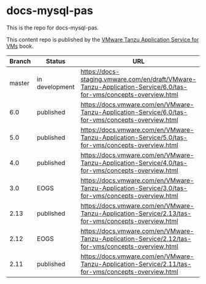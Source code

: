 # docs-mysql-pas

This is the repo for docs-mysql-pas.

This content repo is published by the [VMware Tanzu Application Service for VMs](https://github.com/pivotal-cf/docs-book-application-service) book.

| Branch | Status         | URL                                                                                                              |
|--------|----------------|------------------------------------------------------------------------------------------------------------------|
| master | in development | https://docs-staging.vmware.com/en/draft/VMware-Tanzu-Application-Service/6.0/tas-for-vms/concepts-overview.html |
| 6.0    | published      | https://docs.vmware.com/en/VMware-Tanzu-Application-Service/6.0/tas-for-vms/concepts-overview.html               |
| 5.0    | published      | https://docs.vmware.com/en/VMware-Tanzu-Application-Service/5.0/tas-for-vms/concepts-overview.html               |
| 4.0    | published      | https://docs.vmware.com/en/VMware-Tanzu-Application-Service/4.0/tas-for-vms/concepts-overview.html               |
| 3.0    | EOGS           | https://docs.vmware.com/en/VMware-Tanzu-Application-Service/3.0/tas-for-vms/concepts-overview.html               |
| 2.13   | published      | https://docs.vmware.com/en/VMware-Tanzu-Application-Service/2.13/tas-for-vms/concepts-overview.html              |
| 2.12   | EOGS           | https://docs.vmware.com/en/VMware-Tanzu-Application-Service/2.12/tas-for-vms/concepts-overview.html              |
| 2.11   | published      | https://docs.vmware.com/en/VMware-Tanzu-Application-Service/2.11/tas-for-vms/concepts-overview.html              |
